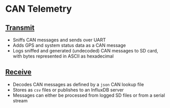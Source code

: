 # CAN Telemetry
## [Transmit](transmit/TRANSMIT.md)
* Sniffs CAN messages and sends over UART
* Adds GPS and system status data as a CAN message
* Logs sniffed and generated (undecoded) CAN messages to SD card, with bytes represented in ASCII as hexadecimal

## [Receive](receive/)
* Decodes CAN messages as defined by a `json` CAN lookup file
* Stores as `csv` files or publishes to an InfluxDB server
* Messages can either be processed from logged SD files or from a serial stream
